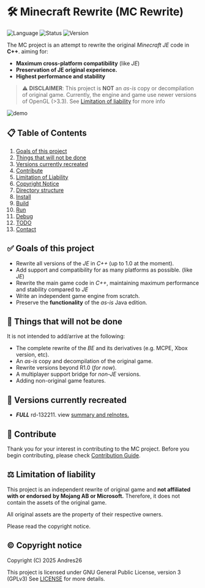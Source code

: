 # 🛠️ Minecraft Rewrite (MC Rewrite)

![Language](https://img.shields.io/badge/languages-C/C++-brightgreen)
![Status](https://img.shields.io/badge/status-In%20Development-yellow)
![Version](https://img.shields.io/badge/version-rd132211-blue)

The MC project is an attempt to rewrite the original *Minecraft JE* code in **C++**. 
aiming for:
- **Maximum cross-platform compatibility** (like *JE*)
- **Preservation of JE original experience.**
- **Highest performance and stability**

> ⚠️ **DISCLAIMER**: This project is **NOT** an *as-is* copy or decompilation of original game.
> Currently, the engine and game use newer versions of OpenGL (>3.3).
> See [Limitation of liability](#-limitation-of-liability) for more info

![demo](./Documentation/resources/mc-240825.gif)

## 📋 Table of Contents
1. [Goals of this project](#-goals-of-this-project)
2. [Things that will not be done](#-things-that-will-not-be-done)
3. [Versions currently recreated](#-versions-currently-recreated)
4. [Contribute](#-contribute)
5. [Limitation of Liability](#-limitation-of-liability)
6. [Copyright Notice](#-©-copyright-notice)
7. [Directory structure](./Documentation/directory-structure.md)
8. [Install](./Documentation/installing-guide.md)
9. [Build](./Documentation/building-guide.md)
10. [Run](./Documentation/running-mc.md)
11. [Debug](./Documentation/debugging-guide.md)
12. [TODO](./TODO)
13. [Contact](./Documentation/contact-info.md)

## ✅ Goals of this project

- Rewrite all versions of the *JE* in *C++* (up to 1.0 at the moment).
- Add support and compatibility for as many platforms as possible. (like *JE*)
- Rewrite the main game code in *C++*, maintaining maximum performance and 
  stability compared to *JE*
- Write an independent game engine from scratch.
- Preserve the **functionality** of the *as-is* Java edition.
  
## 🚫 Things that will not be done

It is not intended to add/arrive at the following:

- The complete rewrite of the *BE* and its derivatives (e.g. MCPE, Xbox version, etc).
- An *as-is* copy and decompilation of the original game.
- Rewrite versions beyond R1.0 (*for now*).
- A multiplayer support bridge for *non-JE* versions.
- Adding non-original game features.

## 📌 Versions currently recreated

- ***FULL*** rd-132211. view [summary and relnotes.](Documentation/versions/rd-132211/relnotes.md)
  
## 🤝 Contribute

Thank you for your interest in contributing to the MC project. Before 
you begin contributing, please check [Contribution Guide](./CONTRIBUTING.md).

## ⚖️ Limitation of liability

This project is an independent rewrite of original game and **not affiliated with or endorsed**
**by Mojang AB or Microsoft.** Therefore, it does not contain the assets of the original game.

All original assets are the property of their respective owners.

Please read the copyright notice.

## © Copyright notice

Copyright (C) 2025 Andres26

This project is licensed under GNU General Public License, version 3 (GPLv3)
See [LICENSE](./LICENSE) for more details.
